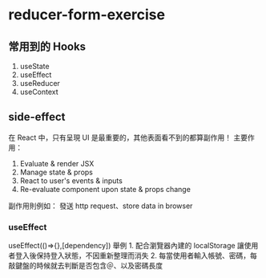 # reducer-form-exercise

<h2>常用到的 Hooks</h2>


1. useState
2. useEffect
3. useReducer
4. useContext


<h2>side-effect</h2>


在 React 中，只有呈現 UI 是最重要的，其他表面看不到的都算副作用！
主要作用：

1. Evaluate & render JSX
2. Manage state & props
3. React to user's events & inputs
4. Re-evaluate component upon state & props change

副作用則例如： 發送 http request、store data in browser



<h3>useEffect</h3>
useEffect(()=>{},[dependency])
舉例
1. 配合瀏覽器內建的 localStorage 讓使用者登入後保持登入狀態，不因重新整理而消失
2. 每當使用者輸入帳號、密碼，每敲鍵盤的時候就去判斷是否包含＠、以及密碼長度



